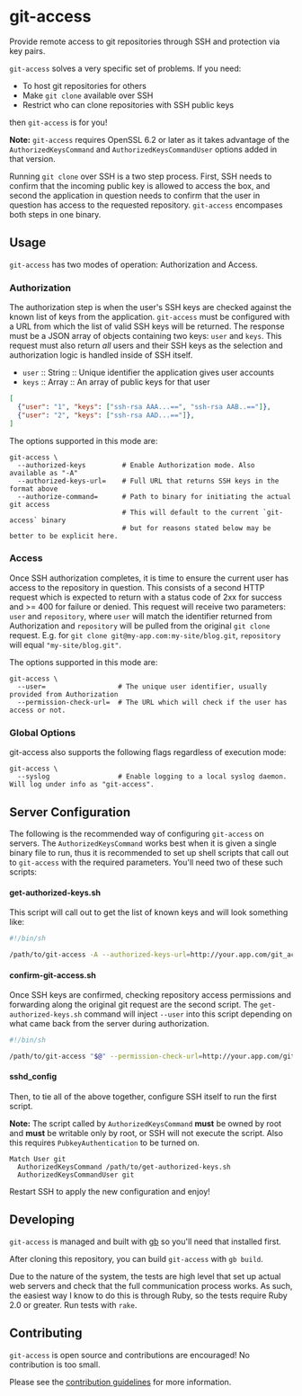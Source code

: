 # git-access

Provide remote access to git repositories through SSH and protection via key pairs.

`git-access` solves a very specific set of problems. If you need:

* To host git repositories for others
* Make `git clone` available over SSH
* Restrict who can clone repositories with SSH public keys

then `git-access` is for you!

**Note:** `git-access` requires OpenSSL 6.2 or later as it takes advantage of the `AuthorizedKeysCommand` and `AuthorizedKeysCommandUser` options added in that version.

Running `git clone` over SSH is a two step process. First, SSH needs to confirm that the incoming public key is allowed to access the box, and second the application in question needs to confirm that the user in question has access to the requested repository. `git-access` encompases both steps in one binary.

## Usage

`git-access` has two modes of operation: Authorization and Access.

### Authorization

The authorization step is when the user's SSH keys are checked against the known list of keys from the application. `git-access` must be configured with a URL from which the list of valid SSH keys will be returned. The response must be a JSON array of objects containing two keys: `user` and `keys`. This request must also return *all* users and their SSH keys as the selection and authorization logic is handled inside of SSH itself.

* `user` :: String :: Unique identifier the application gives user accounts
* `keys` :: Array  :: An array of public keys for that user

```json
[
  {"user": "1", "keys": ["ssh-rsa AAA...==", "ssh-rsa AAB..=="]},
  {"user": "2", "keys": ["ssh-rsa AAD...=="]},
]
```

The options supported in this mode are:

```
git-access \
  --authorized-keys         # Enable Authorization mode. Also available as "-A"
  --authorized-keys-url=    # Full URL that returns SSH keys in the format above
  --authorize-command=      # Path to binary for initiating the actual git access
                            # This will default to the current `git-access` binary
                            # but for reasons stated below may be better to be explicit here.
```

### Access

Once SSH authorization completes, it is time to ensure the current user has access to the repository in question. This consists of a second HTTP request which is expected to return with a status code of 2xx for success and >= 400 for failure or denied. This request will receive two parameters: `user` and `repository`, where `user` will match the identifier returned from Authorization and `repository` will be pulled from the original `git clone` request. E.g. for `git clone git@my-app.com:my-site/blog.git`, `repository` will equal `"my-site/blog.git"`.

The options supported in this mode are:

```
git-access \
  --user=                  # The unique user identifier, usually provided from Authorization
  --permission-check-url=  # The URL which will check if the user has access or not.
```

### Global Options

git-access also supports the following flags regardless of execution mode:

```
git-access \
  --syslog                 # Enable logging to a local syslog daemon. Will log under info as "git-access".
```

## Server Configuration

The following is the recommended way of configuring `git-access` on servers. The `AuthorizedKeysCommand` works best when it is given a single binary file to run, thus it is recommended to set up shell scripts that call out to `git-access` with the required parameters.  You'll need two of these such scripts:

#### get-authorized-keys.sh

This script will call out to get the list of known keys and will look something like:

```sh
#!/bin/sh

/path/to/git-access -A --authorized-keys-url=http://your.app.com/git_access/keys --authorize-command=/path/to/confirm-git-access.sh
```

#### confirm-git-access.sh

Once SSH keys are confirmed, checking repository access permissions and forwarding along the original git request are the second script. The `get-authorized-keys.sh` command will inject `--user` into this script depending on what came back from the server during authorization.

```sh
#!/bin/sh

/path/to/git-access "$@" --permission-check-url=http://your.app.com/git_access/access
```

#### sshd_config

Then, to tie all of the above together, configure SSH itself to run the first script.

**Note:** The script called by `AuthorizedKeysCommand` **must** be owned by root and **must** be writable only by root, or SSH will not execute the script. Also this requires `PubkeyAuthentication` to be turned on.

```
Match User git
  AuthorizedKeysCommand /path/to/get-authorized-keys.sh
  AuthorizedKeysCommandUser git
```

Restart SSH to apply the new configuration and enjoy!

## Developing

`git-access` is managed and built with [gb](http://getgb.io/) so you'll need that installed first.

After cloning this repository, you can build `git-access` with `gb build`.

Due to the nature of the system, the tests are high level that set up actual web servers and check that the full communication process works. As such, the easiest way I know to do this is through Ruby, so the tests require Ruby 2.0 or greater. Run tests with `rake`.

## Contributing

`git-access` is open source and contributions are encouraged! No contribution is too small.

Please see the [contribution guidelines](CONTRIBUTING.md) for more information.

